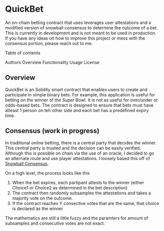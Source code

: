 # QuickBet

An on-chain betting contract that uses leverages user attestations and a modified version of snowball consensus to determine the outcome of a bet. This is currently in development and is not meant to be used in production. If you have any ideas on how to improve this project or mess with the consensus portion, please reach out to me. 

Table of contents

Authors
Overview
Functionality
Usage
License

## Overview

QuickBet is an Solidity smart contract that enables users to create and participate in simple binary bets. For example, this application is useful for betting on the winner of the Super Bowl. It is not as useful for over/under or odds-based bets. The contract is designed to ensure that bets must have atleast 1 person on teh other side and each bet has a predefined expiry time.

## Consensus (work in progress)

In traditional online betting, there is a central party that decides the winner. This central party is trusted and the decision can be easily verified. Although this is possible on chain via the use of an oracle, I decided to go an alternate route and use player attestations. I loosely based this off of [Snowball Consensus](https://docs.avax.network/overview/getting-started/avalanche-consensus).

On a high level, the process looks like this 
1. When the bet expires, each partipant attests to the winner (either Choice1 or Choice2 as determined in the bet description)
2. The contract then randomly subsamples the attestations and takes a majority vote on the outcome. 
3. If the contract reaches Y consective votes that are the same, that choice is declared as the winner  

The mathematics are still a little fuzzy and the paramters for amount of subsamples and consecutive votes are not exact. 